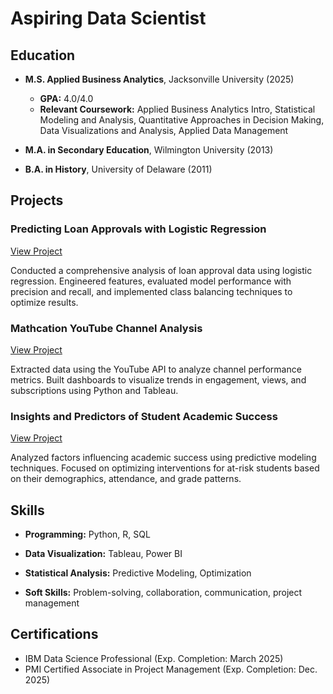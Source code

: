 # Aspiring Data Scientist

## Education
- **M.S. Applied Business Analytics**, Jacksonville University (2025)  
  - **GPA:** 4.0/4.0  
  - **Relevant Coursework:** Applied Business Analytics Intro, Statistical Modeling and Analysis, Quantitative Approaches in Decision Making, Data Visualizations and Analysis, Applied Data Management  

- **M.A. in Secondary Education**, Wilmington University (2013)  

- **B.A. in History**, University of Delaware (2011)


## Projects
### Predicting Loan Approvals with Logistic Regression

[View Project](https://github.com/BrandonBiro/Predicting-Loan-Approvals-with-Logistic-Regression)  

Conducted a comprehensive analysis of loan approval data using logistic regression. Engineered features, evaluated model performance with precision and recall, and implemented class balancing techniques to optimize results.  


### Mathcation YouTube Channel Analysis

[View Project](#)  

Extracted data using the YouTube API to analyze channel performance metrics. Built dashboards to visualize trends in engagement, views, and subscriptions using Python and Tableau.  


### Insights and Predictors of Student Academic Success

[View Project](#)  

Analyzed factors influencing academic success using predictive modeling techniques. Focused on optimizing interventions for at-risk students based on their demographics, attendance, and grade patterns.  


## Skills
- **Programming:** Python, R, SQL  

- **Data Visualization:** Tableau, Power BI  

- **Statistical Analysis:** Predictive Modeling, Optimization  

- **Soft Skills:** Problem-solving, collaboration, communication, project management  


## Certifications
- IBM Data Science Professional (Exp. Completion: March 2025)  
- PMI Certified Associate in Project Management (Exp. Completion: Dec. 2025)  
